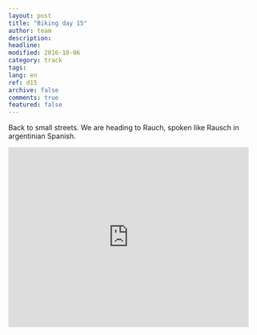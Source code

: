 ```yaml
---
layout: post
title: "Biking day 15"
author: team
description: 
headline: 
modified: 2016-10-06
category: track
tags: 
lang: en
ref: d15
archive: false
comments: true
featured: false
---
```

Back to small streets. We are heading to Rauch, spoken like Rausch in argentinian Spanish.

<iframe width="480" height="360" src="http://track-kit.net/maps_s3/?v=embed&track=230350.gpx" frameborder="0" allowfullscreen></iframe>




